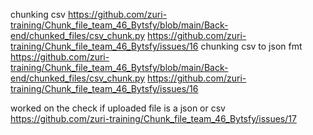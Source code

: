 chunking csv
https://github.com/zuri-training/Chunk_file_team_46_Bytsfy/blob/main/Back-end/chunked_files/csv_chunk.py
https://github.com/zuri-training/Chunk_file_team_46_Bytsfy/issues/16
chunking csv to json fmt
https://github.com/zuri-training/Chunk_file_team_46_Bytsfy/blob/main/Back-end/chunked_files/csv_chunk.py
https://github.com/zuri-training/Chunk_file_team_46_Bytsfy/issues/16

worked on the check if uploaded file is a json or csv https://github.com/zuri-training/Chunk_file_team_46_Bytsfy/issues/17
